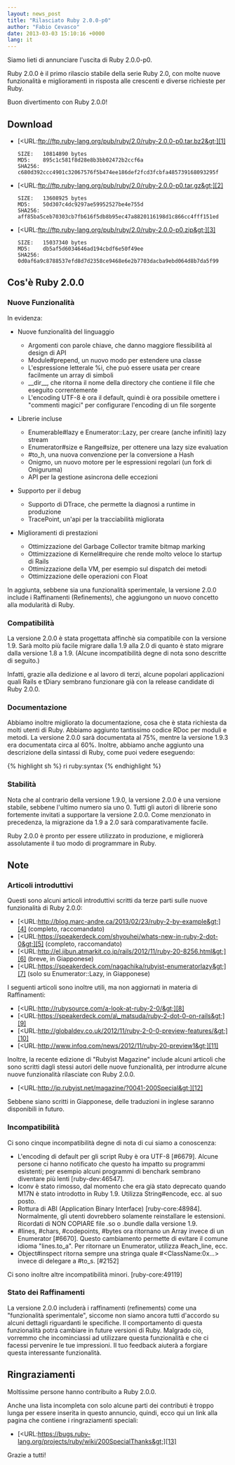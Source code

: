 ```yaml
---
layout: news_post
title: "Rilasciato Ruby 2.0.0-p0"
author: "Fabio Cevasco"
date: 2013-03-03 15:10:16 +0000
lang: it
---
```


Siamo lieti di annunciare l\'uscita di Ruby 2.0.0-p0.

Ruby 2.0.0 è il primo rilascio stabile della serie Ruby 2.0, con molte
nuove funzionalità e miglioramenti in risposta alle crescenti e diverse
richieste per Ruby.

Buon divertimento con Ruby 2.0.0!

## Download

* [&lt;URL:ftp://ftp.ruby-lang.org/pub/ruby/2.0/ruby-2.0.0-p0.tar.bz2&gt;][1]

      SIZE:   10814890 bytes
      MD5:    895c1c581f8d28e8b3bb02472b2ccf6a
      SHA256: c680d392ccc4901c32067576f5b474ee186def2fcd3fcbfa485739168093295f

* [&lt;URL:ftp://ftp.ruby-lang.org/pub/ruby/2.0/ruby-2.0.0-p0.tar.gz&gt;][2]

      SIZE:   13608925 bytes
      MD5:    50d307c4dc9297ae59952527be4e755d
      SHA256: aff85ba5ceb70303cb7fb616f5db8b95ec47a8820116198d1c866cc4fff151ed

* [&lt;URL:ftp://ftp.ruby-lang.org/pub/ruby/2.0/ruby-2.0.0-p0.zip&gt;][3]

      SIZE:   15037340 bytes
      MD5:    db5af5d6034646ad194cbdf6e50f49ee
      SHA256: 0d0af6a9c8788537efd8d7d2358ce9468e6e2b7703dacba9ebd064d8b7da5f99

## Cos\'è Ruby 2.0.0

### Nuove Funzionalità

In evidenza:

* Nuove funzionalità del linguaggio
  * Argomenti con parole chiave, che danno maggiore flessibilità al
    design di API
  * Module#prepend, un nuovo modo per estendere una classe
  * L\'espressione letterale %i, che può essere usata per creare
    facilmente un array di simboli
  * \_\_dir\_\_, che ritorna il nome della directory che contiene il
    file che eseguito correntemente
  * L\'encoding UTF-8 è ora il default, quindi è ora possibile omettere
    i \"commenti magici\" per configurare l\'encoding di un file
    sorgente

* Librerie incluse
  * Enumerable#lazy e Enumerator::Lazy, per creare (anche infiniti) lazy
    stream
  * Enumerator#size e Range#size, per ottenere una lazy size evaluation
  * \#to\_h, una nuova convenzione per la conversione a Hash
  * Onigmo, un nuovo motore per le espressioni regolari (un fork di
    Oniguruma)
  * API per la gestione asincrona delle eccezioni

* Supporto per il debug
  * Supporto di DTrace, che permette la diagnosi a runtime in produzione
  * TracePoint, un\'api per la tracciabilità migliorata

* Miglioramenti di prestazioni
  * Ottimizzazione del Garbage Collector tramite bitmap marking
  * Ottimizzazione di Kernel#require che rende molto veloce lo startup
    di Rails
  * Ottimizzazione della VM, per esempio sul dispatch dei metodi
  * Ottimizzazione delle operazioni con Float

In aggiunta, sebbene sia una funzionalità sperimentale, la versione
2.0.0 include i Raffinamenti (Refinements), che aggiungono un nuovo
concetto alla modularità di Ruby.

### Compatibilità

La versione 2.0.0 è stata progettata affinchè sia compatibile con la
versione 1.9. Sarà molto più facile migrare dalla 1.9 alla 2.0 di quanto
è stato migrare dalla versione 1.8 a 1.9. (Alcune incompatibilità degne
di nota sono descritte di seguito.)

Infatti, grazie alla dedizione e al lavoro di terzi, alcune popolari
applicazioni quali Rails e tDiary sembrano funzionare già con la release
candidate di Ruby 2.0.0.

### Documentazione

Abbiamo inoltre migliorato la documentazione, cosa che è stata richiesta
da molti utenti di Ruby. Abbiamo aggiunto tantissimo codice RDoc per
moduli e metodi. La versione 2.0.0 sarà documentata al 75%, mentre la
versione 1.9.3 era documentata circa al 60%. Inoltre, abbiamo anche
aggiunto una descrizione della sintassi di Ruby, come puoi vedere
eseguendo:

{% highlight sh %}
ri ruby:syntax
{% endhighlight %}

### Stabilità

Nota che al contrario della versione 1.9.0, la versione 2.0.0 è una
versione stabile, sebbene l\'ultimo numero sia uno 0. Tutti gli autori
di librerie sono fortemente invitati a supportare la versione 2.0.0.
Come menzionato in precedenza, la migrazione da 1.9 a 2.0 sarà
comparativamente facile.

Ruby 2.0.0 è pronto per essere utilizzato in produzione, e migliorerà
assolutamente il tuo modo di programmare in Ruby.

## Note

### Articoli introduttivi

Questi sono alcuni articoli introduttivi scritti da terze parti sulle
nuove funzionalità di Ruby 2.0.0:

* [&lt;URL:http://blog.marc-andre.ca/2013/02/23/ruby-2-by-example&gt;][4]
  (completo, raccomandato)
* [&lt;URL:https://speakerdeck.com/shyouhei/whats-new-in-ruby-2-dot-0&gt;][5]
  (completo, raccomandato)
* [&lt;URL:http://el.jibun.atmarkit.co.jp/rails/2012/11/ruby-20-8256.html&gt;][6]
  (breve, in Giapponese)
* [&lt;URL:https://speakerdeck.com/nagachika/rubyist-enumeratorlazy&gt;][7]
  (solo su Enumerator::Lazy, in Giapponese)

I seguenti articoli sono inoltre utili, ma non aggiornati in materia di
Raffinamenti:

* [&lt;URL:http://rubysource.com/a-look-at-ruby-2-0/&gt;][8]
* [&lt;URL:https://speakerdeck.com/a\_matsuda/ruby-2-dot-0-on-rails&gt;][9]
* [&lt;URL:http://globaldev.co.uk/2012/11/ruby-2-0-0-preview-features/&gt;][10]
* [&lt;URL:http://www.infoq.com/news/2012/11/ruby-20-preview1&gt;][11]

Inoltre, la recente edizione di \"Rubyist Magazine\" include alcuni
articoli che sono scritti dagli stessi autori delle nuove funzionalità,
per introdurre alcune nuove funzionalità rilasciate con Ruby 2.0.0.

* [&lt;URL:http://jp.rubyist.net/magazine/?0041-200Special&gt;][12]

Sebbene siano scritti in Giapponese, delle traduzioni in inglese saranno
disponibili in futuro.

### Incompatibilità

Ci sono cinque incompatibilità degne di nota di cui siamo a conoscenza:

* L\'encoding di default per gli script Ruby è ora UTF-8 \[#6679\].
  Alcune persone ci hanno notificato che questo ha impatto su programmi
  esistenti; per esempio alcuni programmi di benchark sembrano diventare
  più lenti \[ruby-dev:46547\].
* Iconv è stato rimosso, dal momento che era già stato deprecato quando
  M17N è stato introdotto in Ruby 1.9. Utilizza String#encode, ecc. al
  suo posto.
* Rottura di ABI (Application Binary Interface) \[ruby-core:48984\].
  Normalmente, gli utenti dovrebbero solamente reinstallare le
  estensioni. Ricordati di NON COPIARE file .so o .bundle dalla versione
  1.9.
* \#lines, #chars, #codepoints, #bytes ora ritornano un Array invece di
  un Enumerator \[#6670\]. Questo cambiamento permette di evitare il
  comune idioma \"lines.to\_a\". Per ritornare un Enumerator, utilizza
  #each\_line, ecc.
* Object#inspect ritorna sempre una stringa quale
  #&lt;ClassName:0x...&gt; invece di delegare a #to\_s. \[#2152\]

Ci sono inoltre altre incompatibilità minori. \[ruby-core:49119\]

### Stato dei Raffinamenti

La versione 2.0.0 includerà i raffinamenti (refinements) come una
\"funzionalità sperimentale\", siccome non siamo ancora tutti d\'accordo
su alcuni dettagli riguardanti le specifiche. Il comportamento di questa
funzionalità potrà cambiare in future versioni di Ruby. Malgrado ciò,
vorremmo che incominciassi ad utilizzare questa funzionalità e che ci
facessi pervenire le tue impressioni. Il tuo feedback aiuterà a forgiare
questa interessante funzionalità.

## Ringraziamenti

Moltissime persone hanno contribuito a Ruby 2.0.0.

Anche una lista incompleta con solo alcune parti dei contributi è troppo
lunga per essere inserita in questo annuncio, quindi, ecco qui un link
alla pagina che contiene i ringraziamenti speciali:

* [&lt;URL:https://bugs.ruby-lang.org/projects/ruby/wiki/200SpecialThanks&gt;][13]

Grazie a tutti!



[1]: ftp://ftp.ruby-lang.org/pub/ruby/2.0/ruby-2.0.0-p0.tar.bz2
[2]: ftp://ftp.ruby-lang.org/pub/ruby/2.0/ruby-2.0.0-p0.tar.gz
[3]: ftp://ftp.ruby-lang.org/pub/ruby/2.0/ruby-2.0.0-p0.zip
[4]: http://blog.marc-andre.ca/2013/02/23/ruby-2-by-example
[5]: https://speakerdeck.com/shyouhei/whats-new-in-ruby-2-dot-0
[6]: http://el.jibun.atmarkit.co.jp/rails/2012/11/ruby-20-8256.html
[7]: https://speakerdeck.com/nagachika/rubyist-enumeratorlazy
[8]: http://rubysource.com/a-look-at-ruby-2-0/
[9]: https://speakerdeck.com/a_matsuda/ruby-2-dot-0-on-rails
[10]: http://globaldev.co.uk/2012/11/ruby-2-0-0-preview-features/
[11]: http://www.infoq.com/news/2012/11/ruby-20-preview1
[12]: http://jp.rubyist.net/magazine/?0041-200Special
[13]: https://bugs.ruby-lang.org/projects/ruby/wiki/200SpecialThanks
